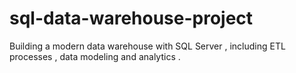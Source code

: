 # sql-data-warehouse-project
Building a modern data warehouse with SQL Server , including ETL processes , data modeling and analytics .
